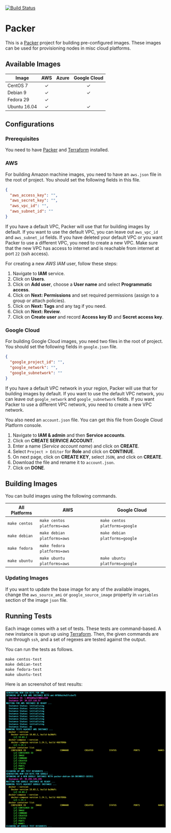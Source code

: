 [![Build Status][workflow-image]][workflow-url]

# Packer

This is a [Packer](https://packer.io) project for building pre-configured images.
These images can be used for provisioning nodes in misc cloud platforms.

## Available Images

| Image        | AWS  | Azure | Google Cloud |
|--------------|:----:|:-----:|:------------:|
| CentOS 7     |  ✓   |       |  ✓           |
| Debian 9     |  ✓   |       |  ✓           |
| Fedora 29    |  ✓   |       |              |
| Ubuntu 16.04 |  ✓   |       |  ✓           |

## Configurations

### Prerequisites

You need to have [Packer](https://packer.io) and [Terraform](https://terraform.io) installed.

### AWS

For building Amazon machine images, you need to have an `aws.json` file in the root of project.
You should set the following fields in this file.

```json
{
  "aws_access_key": "",
  "aws_secret_key": "",
  "aws_vpc_id": "",
  "aws_subnet_id": ""
}
```

If you have a default VPC, Packer will use that for building images by default.
If you want to use the default VPC, you can leave out `aws_vpc_id` and `aws_subnet_id` fields.
If you have deleted your default VPC or you want Packer to use a different VPC, you need to create a new VPC.
Make sure that the new VPC has access to internet and is reachable from internet at port `22` (ssh access).

For creating a new _AWS IAM_ user, follow these steps:

  1. Navigate to **IAM** service.
  1. Click on **Users**.
  1. Click on **Add user**, choose a **User name** and select **Programmatic access**.
  1. Click on **Next: Permissions** and set required permissions (assign to a group or attach policies).
  1. Click on **Next: Tags** and any tag if you need.
  1. Click on **Next: Review**.
  1. Click on **Create user** and record **Access key ID** and **Secret access key**.

### Google Cloud

For building Google Cloud images, you need two files in the root of project.
You should set the following fields in `google.json` file.

```json
{
  "google_project_id": "",
  "google_network": "",
  "google_subnetwork": ""
}
```

If you have a default VPC network in your region, Packer will use that for building images by default.
If you want to use the default VPC network, you can leave out `google_network` and `google_subnetwork` fields.
If you want Packer to use a different VPC network, you need to create a new VPC network.

You also need an `account.json` file.
You can get this file from Google Cloud Platform console.

  1. Navigate to **IAM & admin** and then **Service accounts**.
  1. Click on **CREATE SERVICE ACCOUNT**.
  1. Enter a name (_Service account name_) and click on **CREATE**.
  1. Select `Project > Editor` for **Role** and click on **CONTINUE**.
  1. On next page, click on **CREATE KEY**, select `JSON`, and click on **CREATE**.
  1. Download the file and rename it to `account.json`.
  1. Click on **DONE**.

## Building Images

You can build images using the following commands.

| All Platforms | AWS                         | Google Cloud                   |
|---------------|-----------------------------|--------------------------------|
| `make centos` | `make centos platforms=aws` | `make centos platforms=google` |
| `make debian` | `make debian platforms=aws` | `make debian platforms=google` |
| `make fedora` | `make fedora platforms=aws` |                                |
| `make ubuntu` | `make ubuntu platforms=aws` | `make ubuntu platforms=google` |

### Updating Images

If you want to update the base image for any of the available images,
change the `aws_source_ami` or `google_source_image` property in `variables` section of the image `json` file.

## Running Tests

Each image comes with a set of tests. These tests are command-based.
A new instance is spun up using [Terraform](https://www.packer.io).
Then, the given commands are run through `ssh`, and a set of regexes are tested against the output.

You can run the tests as follows.

```
make centos-test
make debian-test
make fedora-test
make ubuntu-test
```

Here is an screenshot of test results:

![test-screenshot](./images/test-screenshot.png "test-screenshot")


[workflow-url]: https://github.com/moorara/packer/actions
[workflow-image]: https://github.com/moorara/packer/workflows/Main/badge.svg
